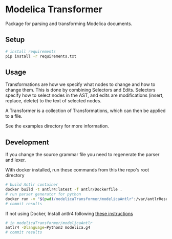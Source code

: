 # Modelica Transformer
Package for parsing and transforming Modelica documents.

## Setup
```bash
# install requirements
pip install -r requirements.txt
```

## Usage
Transformations are how we specify what nodes to change and how to change them. This is done by combining Selectors and Edits. Selectors specify how to select nodes in the AST, and edits are modifications (insert, replace, delete) to the text of selected nodes.

A Transformer is a collection of Transformations, which can then be applied to a file.

See the examples directory for more information.

## Development
If you change the source grammar file you need to regenerate the parser and lexer.

With docker installed, run these commands from this the repo's root directory
```bash
# build Antlr container
docker build -t antlr4:latest -f antlr/Dockerfile .
# run parser generator for python
docker run -v "$(pwd)/modelicaTransformer/modelicaAntlr":/var/antlrResult antlr4:latest -Dlanguage=Python3 /var/antlrResult/modelica.g4
# commit results
```

If not using Docker, Install antlr4 following [these instructions](https://github.com/antlr/antlr4/blob/master/doc/getting-started.md#installation)
```bash
# in modelicaTransformer/modelicaAntlr
antlr4 -Dlanguage=Python3 modelica.g4
# commit results
```

